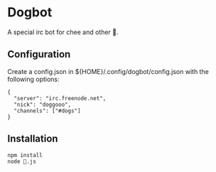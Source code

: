 # Dogbot

A special irc bot for chee and other 🐶.


## Configuration

Create a config.json in ${HOME}/.config/dogbot/config.json with the following options:

```
{
  "server": "irc.freenode.net",
  "nick": "doggooo",
  "channels": ["#dogs"]
}
```

## Installation

```
npm install
node 🐶.js
```
